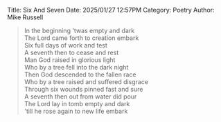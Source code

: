 Title: Six And Seven
Date: 2025/01/27 12:57PM
Category: Poetry
Author: Mike Russell

> In the beginning 'twas empty and dark<br>
> The Lord came forth to creation embark<br>
> Six full days of work and test<br>
> A seventh then to cease and rest<br>
> Man God raised in glorious light<br>
> Who by a tree fell into the dark night<br>
> Then God descended to the fallen race<br>
> Who by a tree raised and suffered disgrace<br>
> Through six wounds pinned fast and sure<br>
> A seventh then out from water did pour<br>
> The Lord lay in tomb empty and dark<br>
> 'till he rose again to new life embark
